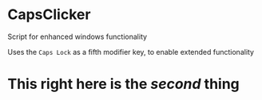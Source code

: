 # CapsClicker
Script for enhanced windows functionality

Uses the `Caps Lock` as a fifth modifier key, to enable extended functionality

# This right here is the *second* **thing** 
